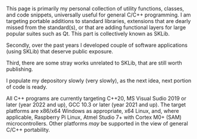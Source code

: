 This page is primarily my personal collection of utility functions, classes, and code snippets,
universally useful for general C/C++ programming. I am targeting portable additions to standard libraries,
extensions that are dearly missed from the standard(s), or that are adding functional layers for large
popular suites such as Qt. This part is collectively known as SKLib.

Secondly, over the past years I developed couple of software applications (using SKLib) that deserve
public exposure.

Third, there are some stray works unrelated to SKLib, that are still worth publishing.

I populate my depository slowly (very slowly), as the next idea, next portion of code is ready.

All C++ programs are currently targeting C++20, MS Visual Sudio 2019 or later (year 2022 and up),
GCC 10.3 or later (year 2021 and up).
The target platforms are x86/x64 Windows as appropriate, x64 Linux, and, where applicable,
Raspberry Pi Linux, Atmel Studio 7+ with Cortex M0+ (SAM) microcontrollers.
Other platforms *may* be supported in the view of general C/C++ portability.

<!---
About myself: Secoh is a water dragon and the citizen of the Reef Republic (not to be mistaken with
Earth things with same name). I was given the name after one of the heroes of the Fight for the Tower,
but I am not related to him. I am visiting Earth as a member of research expedition studying, in your
words, extraterrestrial life. We reside in area of Pacific in undisclosed location.
P.S. I want to keep my IRL counterpart private.
--->

<!---
Secoh/Secoh is a special repository because its `README.md` (this file) appears on your GitHub profile.
You can click the Preview link to take a look at your changes.
--->
